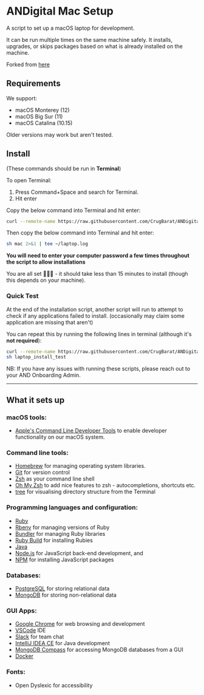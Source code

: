 # ANDigital Mac Setup

A script to set up a macOS laptop for development.

It can be run multiple times on the same machine safely. It installs, upgrades, or skips packages based on what is already installed on the machine.

Forked from [here](https://github.com/codeclan/laptop)

## Requirements

We support:

- macOS Monterey (12)
- macOS Big Sur (11)
- macOS Catalina (10.15)

Older versions may work but aren't tested.

## Install

(These commands should be run in **Terminal**)

To open Terminal:

1. Press Command+Space and search for Terminal.
2. Hit enter

Copy the below command into Terminal and hit enter:

```sh
curl --remote-name https://raw.githubusercontent.com/CrugBarat/ANDigital-onboarding-mac-setup/develop/mac
```

Then copy the below command into Terminal and hit enter:

```sh
sh mac 2>&1 | tee ~/laptop.log
```

**You will need to enter your computer password a few times throughout the script to allow installations**

You are all set 🎉🎉🎉 - it should take less than 15 minutes to install (though this depends on your machine).

### Quick Test

At the end of the installation script, another script will run to attempt to check if any applications failed to install. (occasionally may claim some application are missing that aren't)

You can repeat this by running the following lines in terminal (although it's **not required**):

```sh
curl --remote-name https://raw.githubusercontent.com/CrugBarat/ANDigital-onboarding-mac-setup/develop/laptop_install_test
sh laptop_install_test
```

NB: If you have any issues with running these scripts, please reach out to your AND Onboarding Admin.

---

## What it sets up

### macOS tools:

- [Apple's Command Line Developer Tools](https://developer.apple.com/) to enable developer functionality on our macOS system.

### Command line tools:

- [Homebrew](http://brew.sh/) for managing operating system libraries.
- [Git](https://git-scm.com/) for version control
- [Zsh](http://www.zsh.org/) as your command line shell
- [Oh My Zsh](https://github.com/robbyrussell/oh-my-zsh) to add nice features to zsh - autocompletions, shortcuts etc.
- [tree](https://linux.die.net/man/1/tree) for visualising directory structure from the Terminal

### Programming languages and configuration:

- [Ruby](https://www.ruby-lang.org/en/)
- [Rbenv](https://github.com/sstephenson/rbenv) for managing versions of Ruby
- [Bundler](http://bundler.io/) for managing Ruby libraries
- [Ruby Build](https://github.com/sstephenson/rbenv) for installing Rubies
- [Java](https://java.com/en/)
- [Node.js](http://nodejs.org/) for JavaScript back-end development, and
- [NPM](https://www.npmjs.org/) for installing JavaScript packages

### Databases:

- [PostgreSQL](http://www.postgresql.org/) for storing relational data
- [MongoDB](https://www.mongodb.com/) for storing non-relational data

### GUI Apps:

- [Google Chrome](https://www.google.com/chrome/) for web browsing and development
- [VSCode](https://code.visualstudio.com/) IDE
- [Slack](https://slack.com) for team chat
- [IntelliJ IDEA CE](https://www.jetbrains.com/idea/) for Java development
- [MongoDB Compass](https://www.mongodb.com/products/compass) for accessing MongoDB databases from a GUI
- [Docker](https://www.docker.com/)

### Fonts:

- Open Dyslexic for accessibility
